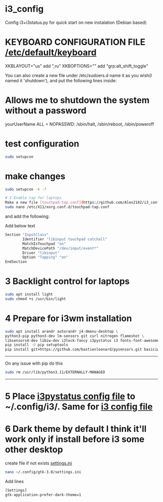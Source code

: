 # i3_config
Config i3+i3status.py for quick start on new instalation (Debian based)


# KEYBOARD CONFIGURATION FILE [/etc/default/keyboard](https://github.com/Alex2182/i3_config/blob/main/keyboard)

XKBLAYOUT="us" add ",ru"
XKBOPTIONS="" add "grp:alt_shift_toggle"

You can also create a new file under /etc/sudoers.d name it as you wish(I named it 'shutdown'), and put the following lines inside:

# Allows me to shutdown the system without a password
yourUserName ALL = NOPASSWD: /sbin/halt, /sbin/reboot, /sbin/poweroff


# test configuration
```bash
sudo setupcon
```
# make changes
```bash
sudo setupcon -k -f

# 2 Enable tap for laptops
Make a new file [touchpad-tap.conf](https://github.com/Alex2182/i3_config/blob/main/touchpad_tap.conf)
sudo nano /etc/X11/xorg.conf.d/touchpad-tap.conf
```
and add the following:

Add below text
```bash
Section "InputClass"
        Identifier "libinput touchpad catchall"
        MatchIsTouchpad "on"
        MatchDevicePath "/dev/input/event*"
        Driver "libinput"
        Option "Tapping" "on"
EndSection
```
# 3 Backlight control for laptops
```bash
sudo apt install light
sudo chmod +s /usr/bin/light
```
# 4 Prepare for i3wm installation
```bash
sudo apt install arandr autorandr j4-dmenu-desktop \
python3-pip python3-dev lm-sensors git curl nitrogen flameshot \
libsensors4-dev libiw-dev i3lock-fancy i3pystatus i3 fonts-font-awesome
pip install -U pip setuptools
pip install git+https://github.com/bastienleonard/pysensors.git basiciw xkbgroup psutil
```
---
On any issue with pip 
do this
```bash
sudo rm /usr/lib/python3.11/EXTERNALLY-MANAGED
```
---
# 5 Place [i3pystatus config file](https://github.com/Alex2182/i3_config/blob/main/i3status.py) to ~/.config/i3/. Same for [i3 config file](https://github.com/Alex2182/i3_config/blob/main/config)


# 6 Dark theme by default I think it'll work only if install before i3 some other desktop
create file if not exists [settings.ini](https://github.com/Alex2182/i3_config/blob/main/settings.ini)
```bash
nano ~/.config/gtk-3.0/settings.ini
```
Add lines
```bash
[Settings]
gtk-application-prefer-dark-theme=1
```
